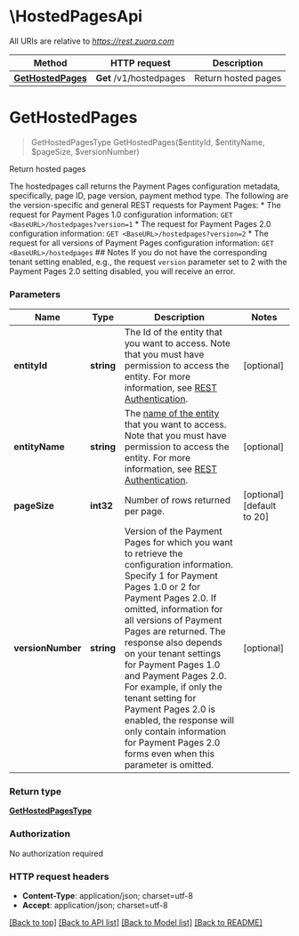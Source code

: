 # \HostedPagesApi

All URIs are relative to *https://rest.zuora.com*

Method | HTTP request | Description
------------- | ------------- | -------------
[**GetHostedPages**](HostedPagesApi.md#GetHostedPages) | **Get** /v1/hostedpages | Return hosted pages


# **GetHostedPages**
> GetHostedPagesType GetHostedPages($entityId, $entityName, $pageSize, $versionNumber)

Return hosted pages

The hostedpages call returns the Payment Pages configuration metadata, specifically, page ID, page version, payment method type.  The following are the version-specific and general REST requests for Payment Pages:  * The request for Payment Pages 1.0 configuration information: `GET <BaseURL>/hostedpages?version=1` * The request for Payment Pages 2.0 configuration information: `GET <BaseURL>/hostedpages?version=2` * The request for all versions of Payment Pages configuration information: `GET <BaseURL>/hostedpages`  ## Notes If you do not have the corresponding tenant setting enabled, e.g., the request `version` parameter set to 2 with the Payment Pages 2.0 setting disabled, you will receive an error. 


### Parameters

Name | Type | Description  | Notes
------------- | ------------- | ------------- | -------------
 **entityId** | **string**| The Id of the entity that you want to access. Note that you must have permission to access the entity. For more information, see [REST Authentication](https://www.zuora.com/developer/api-reference/#section/Authentication/Entity-Id-and-Entity-Name). | [optional] 
 **entityName** | **string**| The [name of the entity](https://knowledgecenter.zuora.com/BB_Introducing_Z_Business/Multi-entity/B_Introduction_to_Entity_and_Entity_Hierarchy#Name_and_Display_Name) that you want to access. Note that you must have permission to access the entity. For more information, see [REST Authentication](https://www.zuora.com/developer/api-reference/#section/Authentication/Entity-Id-and-Entity-Name). | [optional] 
 **pageSize** | **int32**| Number of rows returned per page.  | [optional] [default to 20]
 **versionNumber** | **string**| Version of the Payment Pages for which you want to retrieve the configuration information. Specify 1 for Payment Pages 1.0 or 2 for Payment Pages 2.0. If omitted, information for all versions of Payment Pages are returned.  The response also depends on your tenant settings for Payment Pages 1.0 and Payment Pages 2.0. For example, if only the tenant setting for Payment Pages 2.0 is enabled, the response will only contain information for Payment Pages 2.0 forms even when this parameter is omitted.  | [optional] 

### Return type

[**GetHostedPagesType**](GetHostedPagesType.md)

### Authorization

No authorization required

### HTTP request headers

 - **Content-Type**: application/json; charset=utf-8
 - **Accept**: application/json; charset=utf-8

[[Back to top]](#) [[Back to API list]](../README.md#documentation-for-api-endpoints) [[Back to Model list]](../README.md#documentation-for-models) [[Back to README]](../README.md)

